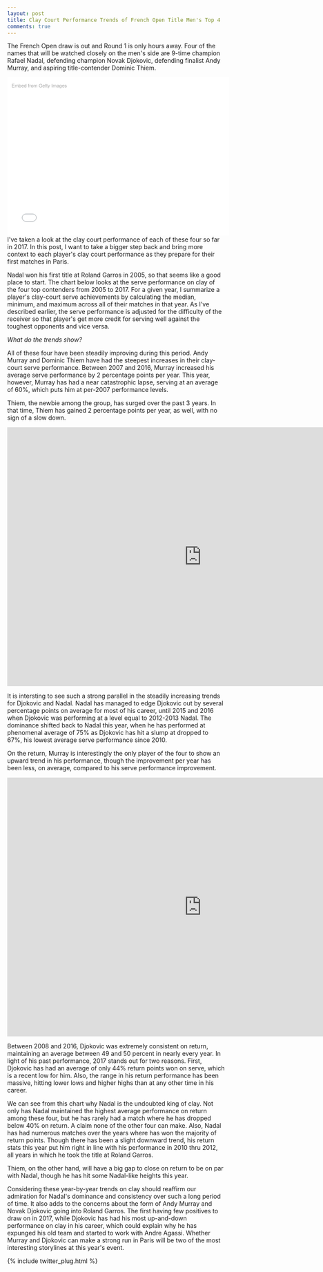 ```yaml
---
layout: post
title: Clay Court Performance Trends of French Open Title Men's Top 4 
comments: true
---
```



The French Open draw is out and Round 1 is only hours away. Four of the names that will be watched closely on the men's side are 9-time champion Rafael Nadal, defending champion Novak Djokovic, defending finalist Andy Murray, and aspiring title-contender Dominic Thiem. 

<div class="getty embed image" style="background-color:#fff;display:inline-block;font-family:'Helvetica Neue',Helvetica,Arial,sans-serif;color:#a7a7a7;font-size:11px;width:100%;max-width:494px;float:left;padding:2%;"><div style="padding:0;margin:0;text-align:left;"><a href="http://www.gettyimages.com/detail/468122780" target="_blank" style="color:#a7a7a7;text-decoration:none;font-weight:normal !important;border:none;display:inline-block;">Embed from Getty Images</a></div><div style="overflow:hidden;position:relative;height:0;padding:66.835017% 0 0 0;width:100%;"><iframe src="//embed.gettyimages.com/embed/468122780?et=zU8xwbukTB1goMbiPDlRZA&tld=com&viewMoreLink=on&sig=VqaHnxiFg8UmcdGxYrHJS4Lwsf6HE63ijRMbQq3NTF4=&caption=true" width="594" height="397" scrolling="no" frameborder="0" style="display:inline-block;position:absolute;top:0;left:0;width:100%;height:100%;margin:0;" ></iframe></div><p style="margin:0;"></p></div>

I've taken a look at the clay court performance of each of these four so far in 2017. In this post, I want to take a bigger step back and bring more context to each player's clay court performance as they prepare for their first matches in Paris. 

Nadal won his first title at Roland Garros in 2005, so that seems like a good place to start. The chart below looks at the serve performance on clay of the four top contenders from 2005 to 2017. For a given year, I summarize a player's clay-court serve achievements by calculating the median, minimum, and maximum across all of their matches in that year. As I've described earlier, the serve performance is adjusted for the difficulty of the receiver so that player's get more credit for serving well against the toughest opponents and vice versa.

_What do the trends show?_

All of these four have been steadily improving during this period. Andy Murray and Dominic Thiem have had the steepest increases in their clay-court serve performance. Between 2007 and 2016, Murray increased his average serve performance by 2 percentage points per year. This year, however, Murray has had a near catastrophic lapse, serving at an average of 60%, which puts him at per-2007 performance levels.

Thiem, the newbie among the group, has surged over the past 3 years. In that time, Thiem has gained 2 percentage points per year, as well, with no sign of a slow down. 

<iframe width="900" height="600" frameborder="0" scrolling="no" src="https://plot.ly/~on-the-t/1217.embed"></iframe>

It is intersting to see such a strong parallel in the steadily increasing trends for Djokovic and Nadal. Nadal has managed to edge Djokovic out by several percentage points on average for most of his career, until 2015 and 2016 when Djokovic was performing at a level equal to 2012-2013 Nadal. The dominance shifted back to Nadal this year, when he has performed at phenomenal average of 75% as Djokovic has hit a slump at dropped to 67%, his lowest average serve performance since 2010. 

On the return, Murray is interestingly the only player of the four to show an upward trend in his performance, though the improvement per year has been less, on average, compared to his serve performance improvement. 

<iframe width="900" height="600" frameborder="0" scrolling="no" src="https://plot.ly/~on-the-t/1219.embed"></iframe>

Between 2008 and 2016, Djokovic was extremely consistent on return, maintaining an average between 49 and 50 percent in nearly every year. In light of his past performance, 2017 stands out for two reasons. First, Djokovic has had an average of only 44% return points won on serve, which is a recent low for him. Also, the range in his return performance has been massive, hitting lower lows and higher highs than at any other time in his career. 

We can see from this chart why Nadal is the undoubted king of clay. Not only has Nadal maintained the highest average performance on return among these four, but he has rarely had a match where he has dropped below 40% on return. A claim none of the other four can make. Also, Nadal has had numerous matches over the years where has won the majority of return points. Though there has been a slight downward trend, his return stats this year put him right in line with his performance in 2010 thru 2012, all years in which he took the title at Roland Garros.

Thiem, on the other hand, will have a big gap to close on return to be on par with Nadal, though he has hit some Nadal-like heights this year.

Considering these year-by-year trends on clay should reaffirm our admiration for Nadal's dominance and consistency over such a long period of time. It also adds to the concerns about the form of Andy Murray and Novak Djokovic going into Roland Garros. The first having few positives to draw on in 2017, while Djokovic has had his most up-and-down performance on clay in his career, which could explain why he has expunged his old team and started to work with Andre Agassi. Whether Murray and Djokovic can make a strong run in Paris will be two of the most interesting storylines at this year's event. 

{% include twitter_plug.html %}
